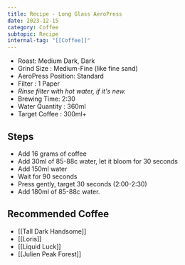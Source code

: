```yaml
---
title: Recipe - Long Glass AeroPress
date: 2023-12-15
category: Coffee
subtopic: Recipe
internal-tag: "[[Coffee]]"
---
```


- Roast: Medium Dark, Dark
- Grind Size : Medium-Fine (like fine sand)
- AeroPress Position: Standard 
- Filter : 1 Paper
- *Rinse filter with hot water, if it's new.* 
- Brewing Time: 2:30
- Water Quantity : 360ml
- Target Coffee : 300ml+

## Steps 
- Add 16 grams of coffee
- Add 30ml of 85-88c water, let it bloom for 30 seconds
- Add 150ml water
- Wait for 90 seconds
- Press gently, target 30 seconds (2:00-2:30)
- Add 180ml of 85-88c water. 

## Recommended Coffee
- [[Tall Dark Handsome]]
- [[Loris]]
- [[Liquid Luck]]
- [[Julien Peak Forest]]




